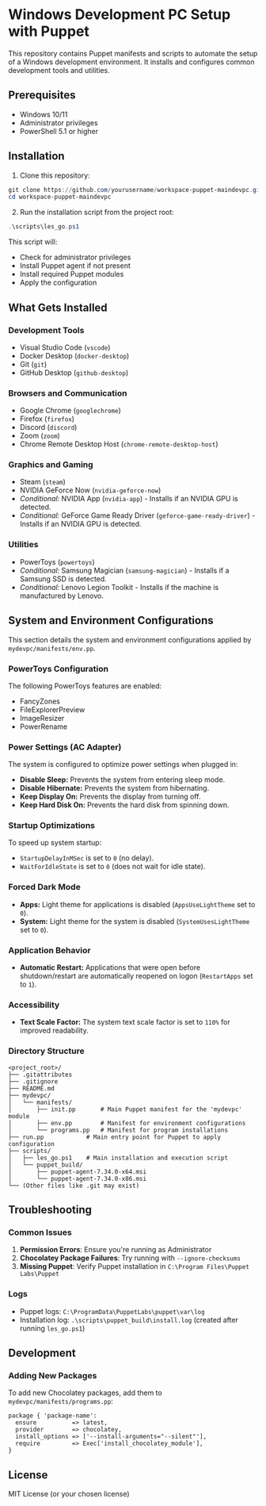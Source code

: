 # Windows Development PC Setup with Puppet

This repository contains Puppet manifests and scripts to automate the setup of a Windows development environment. It installs and configures common development tools and utilities.

## Prerequisites

- Windows 10/11
- Administrator privileges
- PowerShell 5.1 or higher

## Installation

1. Clone this repository:
```powershell
git clone https://github.com/yourusername/workspace-puppet-maindevpc.git
cd workspace-puppet-maindevpc
```

2. Run the installation script from the project root:
```powershell
.\scripts\les_go.ps1
```

This script will:
- Check for administrator privileges
- Install Puppet agent if not present
- Install required Puppet modules
- Apply the configuration

## What Gets Installed

### Development Tools
- Visual Studio Code (`vscode`)
- Docker Desktop (`docker-desktop`)
- Git (`git`)
- GitHub Desktop (`github-desktop`)

### Browsers and Communication
- Google Chrome (`googlechrome`)
- Firefox (`firefox`)
- Discord (`discord`)
- Zoom (`zoom`)
- Chrome Remote Desktop Host (`chrome-remote-desktop-host`)

### Graphics and Gaming
- Steam (`steam`)
- NVIDIA GeForce Now (`nvidia-geforce-now`)
- *Conditional:* NVIDIA App (`nvidia-app`) - Installs if an NVIDIA GPU is detected.
- *Conditional:* GeForce Game Ready Driver (`geforce-game-ready-driver`) - Installs if an NVIDIA GPU is detected.

### Utilities
- PowerToys (`powertoys`)
- *Conditional:* Samsung Magician (`samsung-magician`) - Installs if a Samsung SSD is detected.
- *Conditional:* Lenovo Legion Toolkit - Installs if the machine is manufactured by Lenovo.

## System and Environment Configurations

This section details the system and environment configurations applied by `mydevpc/manifests/env.pp`.

### PowerToys Configuration
The following PowerToys features are enabled:
- FancyZones
- FileExplorerPreview
- ImageResizer
- PowerRename

### Power Settings (AC Adapter)
The system is configured to optimize power settings when plugged in:
- **Disable Sleep:** Prevents the system from entering sleep mode.
- **Disable Hibernate:** Prevents the system from hibernating.
- **Keep Display On:** Prevents the display from turning off.
- **Keep Hard Disk On:** Prevents the hard disk from spinning down.

### Startup Optimizations
To speed up system startup:
- `StartupDelayInMSec` is set to `0` (no delay).
- `WaitForIdleState` is set to `0` (does not wait for idle state).

### Forced Dark Mode
- **Apps:** Light theme for applications is disabled (`AppsUseLightTheme` set to `0`).
- **System:** Light theme for the system is disabled (`SystemUsesLightTheme` set to `0`).

### Application Behavior
- **Automatic Restart:** Applications that were open before shutdown/restart are automatically reopened on logon (`RestartApps` set to `1`).

### Accessibility
- **Text Scale Factor:** The system text scale factor is set to `110%` for improved readability.

### Directory Structure
```
<project_root>/
├── .gitattributes
├── .gitignore
├── README.md
├── mydevpc/
│   └── manifests/
│       ├── init.pp       # Main Puppet manifest for the 'mydevpc' module
│       ├── env.pp        # Manifest for environment configurations
│       └── programs.pp   # Manifest for program installations
├── run.pp            # Main entry point for Puppet to apply configuration
├── scripts/
│   ├── les_go.ps1    # Main installation and execution script
│   └── puppet_build/
│       ├── puppet-agent-7.34.0-x64.msi
│       └── puppet-agent-7.34.0-x86.msi
└── (Other files like .git may exist)
```


## Troubleshooting

### Common Issues
1. **Permission Errors**: Ensure you're running as Administrator
2. **Chocolatey Package Failures**: Try running with `--ignore-checksums`
3. **Missing Puppet**: Verify Puppet installation in `C:\Program Files\Puppet Labs\Puppet`

### Logs
- Puppet logs: `C:\ProgramData\PuppetLabs\puppet\var\log`
- Installation log: `.\scripts\puppet_build\install.log` (created after running `les_go.ps1`)

## Development

### Adding New Packages
To add new Chocolatey packages, add them to `mydevpc/manifests/programs.pp`:

```puppet
package { 'package-name':
  ensure          => latest,
  provider        => chocolatey,
  install_options => ['--install-arguments="--silent"'],
  require         => Exec['install_chocolatey_module'],
}
```

## License

MIT License (or your chosen license)